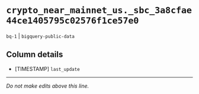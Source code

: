 # `crypto_near_mainnet_us._sbc_3a8cfae44ce1405795c02576f1ce57e0`
`bq-1` | `bigquery-public-data`

## Column details
* [TIMESTAMP] `last_update`

-------------------------------------------------------------------------------
*Do not make edits above this line.*
